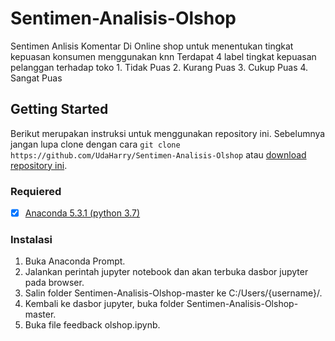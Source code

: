 # Sentimen-Analisis-Olshop
Sentimen Anlisis Komentar Di Online shop untuk menentukan tingkat kepuasan konsumen menggunakan knn
Terdapat 4 label tingkat kepuasan pelanggan terhadap toko
    1. Tidak Puas
    2. Kurang Puas
    3. Cukup Puas
    4. Sangat Puas
    
## Getting Started
Berikut merupakan instruksi untuk menggunakan repository ini. Sebelumnya jangan lupa clone dengan cara `git clone https://github.com/UdaHarry/Sentimen-Analisis-Olshop` atau [download repository ini](https://codeload.github.com/UdaHarry/Sentimen-Analisis-Olshop/zip/master).

### Requiered
- [x] [Anaconda 5.3.1 (python 3.7)](https://www.anaconda.com/download/)


### Instalasi
1. Buka Anaconda Prompt.
2. Jalankan perintah jupyter notebook dan akan terbuka dasbor jupyter pada browser.
3. Salin folder Sentimen-Analisis-Olshop-master ke C:/Users/{username}/.
4. Kembali ke dasbor jupyter, buka folder Sentimen-Analisis-Olshop-master.
5. Buka file feedback olshop.ipynb.
